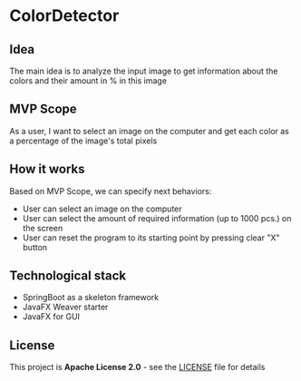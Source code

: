 # ColorDetector
## Idea
  The main idea is to analyze the input image to get information about the colors and their amount in % in this image
##  MVP Scope
  As a user, I want to select an image on the computer and get each color as a percentage of the image's total pixels
## How it works
  Based on MVP Scope, we can specify next behaviors:
   * User can select an image on the computer
   * User can select the amount of required information (up to 1000 pcs.) on the screen
   * User can reset the program to its starting point by pressing clear "X" button
## Technological stack
   * SpringBoot as a skeleton framework
   * JavaFX Weaver starter
   * JavaFX for GUI
## License
  This project is **Apache License 2.0** - see the [LICENSE](https://github.com/VladyslavBabenko/ColorDetector/blob/master/LICENSE) file for details
